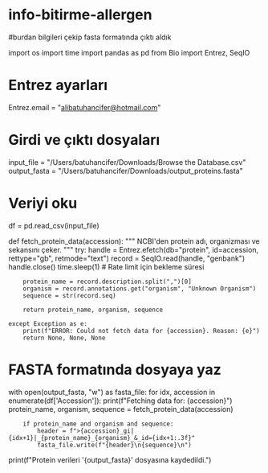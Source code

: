 # info-bitirme-allergen
#burdan bilgileri çekip fasta formatında çıktı aldık

import os
import time
import pandas as pd
from Bio import Entrez, SeqIO

# Entrez ayarları
Entrez.email = "alibatuhancifer@hotmail.com"

# Girdi ve çıktı dosyaları
input_file = "/Users/batuhancifer/Downloads/Browse the Database.csv"
output_fasta = "/Users/batuhancifer/Downloads/output_proteins.fasta"

# Veriyi oku
df = pd.read_csv(input_file)

def fetch_protein_data(accession):
    """
    NCBI'den protein adı, organizması ve sekansını çeker.
    """
    try:
        handle = Entrez.efetch(db="protein", id=accession, rettype="gb", retmode="text")
        record = SeqIO.read(handle, "genbank")
        handle.close()
        time.sleep(1)  # Rate limit için bekleme süresi
        
        protein_name = record.description.split(",")[0]
        organism = record.annotations.get("organism", "Unknown Organism")
        sequence = str(record.seq)
        
        return protein_name, organism, sequence
    
    except Exception as e:
        print(f"ERROR: Could not fetch data for {accession}. Reason: {e}")
        return None, None, None

# FASTA formatında dosyaya yaz
with open(output_fasta, "w") as fasta_file:
    for idx, accession in enumerate(df['Accession']):
        print(f"Fetching data for: {accession}")
        protein_name, organism, sequence = fetch_protein_data(accession)
        
        if protein_name and organism and sequence:
            header = f">{accession}_gi|{idx+1}|_{protein_name}_{organism}_&_id={idx+1:.3f}"
            fasta_file.write(f"{header}\n{sequence}\n")

print(f"Protein verileri '{output_fasta}' dosyasına kaydedildi.")


